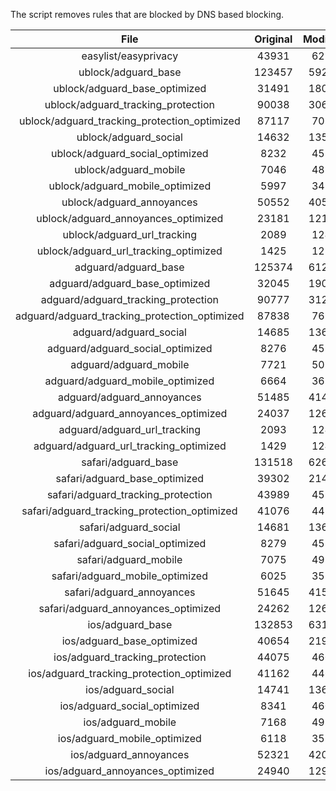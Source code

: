 The script removes rules that are blocked by DNS based blocking.


| File | Original | Modified |
|:----:|:-----:|:-----:|
| easylist/easyprivacy | 43931 | 6250 |
| ublock/adguard_base | 123457 | 59240 |
| ublock/adguard_base_optimized | 31491 | 18000 |
| ublock/adguard_tracking_protection | 90038 | 30608 |
| ublock/adguard_tracking_protection_optimized | 87117 | 7021 |
| ublock/adguard_social | 14632 | 13554 |
| ublock/adguard_social_optimized | 8232 | 4554 |
| ublock/adguard_mobile | 7046 | 4881 |
| ublock/adguard_mobile_optimized | 5997 | 3490 |
| ublock/adguard_annoyances | 50552 | 40555 |
| ublock/adguard_annoyances_optimized | 23181 | 12192 |
| ublock/adguard_url_tracking | 2089 | 1242 |
| ublock/adguard_url_tracking_optimized | 1425 | 1239 |
| adguard/adguard_base | 125374 | 61260 |
| adguard/adguard_base_optimized | 32045 | 19019 |
| adguard/adguard_tracking_protection | 90777 | 31293 |
| adguard/adguard_tracking_protection_optimized | 87838 | 7692 |
| adguard/adguard_social | 14685 | 13615 |
| adguard/adguard_social_optimized | 8276 | 4598 |
| adguard/adguard_mobile | 7721 | 5056 |
| adguard/adguard_mobile_optimized | 6664 | 3659 |
| adguard/adguard_annoyances | 51485 | 41410 |
| adguard/adguard_annoyances_optimized | 24037 | 12601 |
| adguard/adguard_url_tracking | 2093 | 1247 |
| adguard/adguard_url_tracking_optimized | 1429 | 1244 |
| safari/adguard_base | 131518 | 62682 |
| safari/adguard_base_optimized | 39302 | 21468 |
| safari/adguard_tracking_protection | 43989 | 4598 |
| safari/adguard_tracking_protection_optimized | 41076 | 4453 |
| safari/adguard_social | 14681 | 13605 |
| safari/adguard_social_optimized | 8279 | 4588 |
| safari/adguard_mobile | 7075 | 4917 |
| safari/adguard_mobile_optimized | 6025 | 3521 |
| safari/adguard_annoyances | 51645 | 41501 |
| safari/adguard_annoyances_optimized | 24262 | 12671 |
| ios/adguard_base | 132853 | 63199 |
| ios/adguard_base_optimized | 40654 | 21983 |
| ios/adguard_tracking_protection | 44075 | 4606 |
| ios/adguard_tracking_protection_optimized | 41162 | 4461 |
| ios/adguard_social | 14741 | 13637 |
| ios/adguard_social_optimized | 8341 | 4602 |
| ios/adguard_mobile | 7168 | 4958 |
| ios/adguard_mobile_optimized | 6118 | 3559 |
| ios/adguard_annoyances | 52321 | 42072 |
| ios/adguard_annoyances_optimized | 24940 | 12957 |
